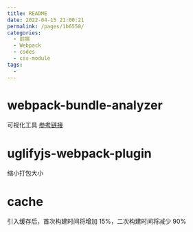 ```yaml
---
title: README
date: 2022-04-15 21:00:21
permalink: /pages/1b6550/
categories:
  - 前端
  - Webpack
  - codes
  - css-module
tags:
  - 
---
```

# webpack-bundle-analyzer
可视化工具
[参考链接](https://github.com/webpack-contrib/webpack-bundle-analyzer#size-definitions)

# uglifyjs-webpack-plugin
缩小打包大小

# cache
引入缓存后，首次构建时间将增加 15%，二次构建时间将减少 90%